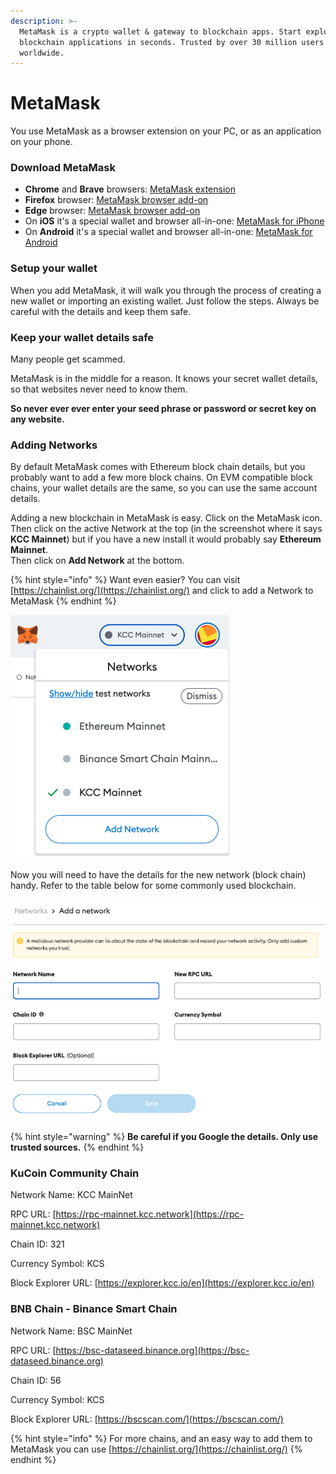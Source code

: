 ```yaml
---
description: >-
  MetaMask is a crypto wallet & gateway to blockchain apps. Start exploring
  blockchain applications in seconds. Trusted by over 30 million users
  worldwide.
---
```


# MetaMask

You use MetaMask as a browser extension on your PC, or as an application on your phone.

### Download MetaMask

* **Chrome** and **Brave** browsers: [MetaMask extension](https://chrome.google.com/webstore/detail/metamask/nkbihfbeogaeaoehlefnkodbefgpgknn?hl=en-US)
* **Firefox** browser: [MetaMask browser add-on](https://addons.mozilla.org/en-US/firefox/addon/ether-metamask/)
* **Edge** browser: [MetaMask browser add-on](https://microsoftedge.microsoft.com/addons/detail/metamask/ejbalbakoplchlghecdalmeeeajnimhm?hl=en-US)
* On **iOS** it's a special wallet and browser all-in-one: [MetaMask for iPhone](https://metamask.app.link/skAH3BaF99)
* On **Android** it's a special wallet and browser all-in-one: [MetaMask for Android](https://metamask.app.link/bxwkE8oF99)

### Setup your wallet

When you add MetaMask, it will walk you through the process of creating a new wallet or importing an existing wallet. Just follow the steps. Always be careful with the details and keep them safe.

### Keep your wallet details safe

Many people get scammed.

MetaMask is in the middle for a reason. It knows your secret wallet details, so that websites never need to know them.

**So never ever ever enter your seed phrase or password or secret key on any website.**

### Adding Networks

By default MetaMask comes with Ethereum block chain details, but you probably want to add a few more block chains. On EVM compatible block chains, your wallet details are the same, so you can use the same account details.

Adding a new blockchain in MetaMask is easy. Click on the MetaMask icon. Then click on the active Network at the top (in the screenshot where it says **KCC Mainnet**) but if you have a new install it would probably say **Ethereum Mainnet**.\
Then click on **Add Network** at the bottom.

{% hint style="info" %}
Want even easier? You can visit [https://chainlist.org/](https://chainlist.org/) and click to add a Network to MetaMask
{% endhint %}

![](<../.gitbook/assets/Screen Shot 2022-05-12 at 11.49.29 (1).png>)

Now you will need to have the details for the new network (block chain) handy. Refer to the table below for some commonly used blockchain.

![](<../.gitbook/assets/Screen Shot 2022-05-12 at 11.49.39.png>)

{% hint style="warning" %}
**Be careful if you Google the details. Only use trusted sources.**
{% endhint %}

### **KuCoin Community Chain**

Network Name: KCC MainNet

RPC URL: [https://rpc-mainnet.kcc.network](https://rpc-mainnet.kcc.network)

Chain ID: 321

Currency Symbol: KCS

Block Explorer URL: [https://explorer.kcc.io/en](https://explorer.kcc.io/en)

### **BNB Chain - Binance Smart Chain**

Network Name: BSC MainNet

RPC URL: [https://bsc-dataseed.binance.org](https://bsc-dataseed.binance.org)

Chain ID: 56

Currency Symbol: KCS

Block Explorer URL: [https://bscscan.com/](https://bscscan.com/)

{% hint style="info" %}
For more chains, and an easy way to add them to MetaMask you can use [https://chainlist.org/](https://chainlist.org/)
{% endhint %}


